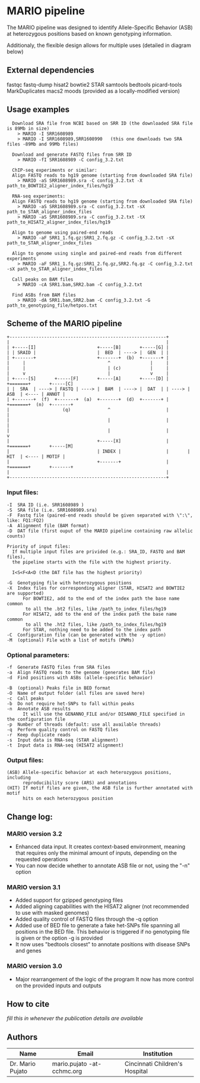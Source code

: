 # MARIO pipeline

The MARIO pipeline was designed to identify Allele-Specific Behavior (ASB) at
heterozygous positions based on known genotyping information.

Additionaly, the flexible design allows for multiple uses (detailed in diagram below)

## External dependencies

fastqc
fastq-dump
hisat2
bowtie2
STAR
samtools
bedtools
picard-tools MarkDuplicates
macs2
moods (provided as a locally-modified version)

## Usage examples
```
  Download SRA file from NCBI based on SRR ID (the downloaded SRA file is 89Mb in size)
    > MARIO -I SRR1608989
    > MARIO -I SRR1608989,SRR1608990   (this one downloads two SRA files -89Mb and 99Mb files)

  Download and generate FASTQ files from SRR ID
    > MARIO -fI SRR1608989 -C config_3.2.txt

  ChIP-seq experiments or similar:
  Align FASTQ reads to hg19 genome (starting from downloaded SRA file)
    > MARIO -aS SRR1608989.sra -C config_3.2.txt -X path_to_BOWTIE2_aligner_index_files/hg19

  RNA-seq experiments:
  Align FASTQ reads to hg19 genome (starting from downloaded SRA file)
    > MARIO -aS SRR1608989.sra -C config_3.2.txt -sX path_to_STAR_aligner_index_files
    > MARIO -aS SRR1608989.sra -C config_3.2.txt -tX path_to_HISAT2_aligner_index_files/hg19

  Align to genome using paired-end reads
    > MARIO -aF SRR1_1.fq.gz:SRR1_2.fq.gz -C config_3.2.txt -sX path_to_STAR_aligner_index_files

  Align to genome using single and paired-end reads from different experiments
    > MARIO -aF SRR1_1.fq.gz:SRR1_2.fq.gz,SRR2.fq.gz -C config_3.2.txt -sX path_to_STAR_aligner_index_files

  Call peaks on BAM files
    > MARIO -cA SRR1.bam,SRR2.bam -C config_3.2.txt

  Find ASBs from BAM files
    > MARIO -dA SRR1.bam,SRR2.bam -C config_3.2.txt -G path_to_genotyping_file/hetpos.txt
```

## Scheme of the MARIO pipeline

```
+-----------------------------------------------------------+
|                                                           |
| +-----[I]                       +-----[B]       +-----[G] |
| | SRAID |                       |  BED  | ----> |  GEN  | |
| +-------+                       +-------+  (b)  +-------+ |
|     |                               ^               |     | 
|     |                               | (c)           |     |
|     v                               |               v     |
| +-----[S]       +-----[F]       +-----[A]       +-----[D] |       +=======+       +-----[C]
| |  SRA  | ----> | FASTQ | ----> |  BAM  | ----> |  DAT  | | ----> |  ASB  | <---- | ANNOT |
| +-------+  (f)  +-------+  (a)  +-------+  (d)  +-------+ |       +=======+  (n)  +-------+
|                    (q)              ^                     |           |
|                                     |                     |           |
|                                     |                     |           v
|                                 +-----[X]                 |       +=======+       +-----[M]
|                                 | INDEX |                 |       |  HIT  | <---- | MOTIF |
|                                 +-------+                 |       +=======+       +-------+
|                                                           |
+-----------------------------------------------------------+
```
### Input files:

```
-I  SRA ID (i.e. SRR1608989 )
-S  SRA file (i.e. SRR1608989.sra)
-F  Fastq file (paired-end reads should be given separated with \":\", like: FQ1:FQ2)
-A  Alignment file (BAM format)
-D  DAT file (first ouput of the MARIO pipeline containing raw allelic counts)

Priority of input files:
  If multiple input files are privided (e.g.: SRA_ID, FASTQ and BAM files),
  the pipeline starts with the file with the highest priority.

  I<S<F<A<D (the DAT file has the highest priority)

-G  Genotyping file with heterozygous positions
-X  Index files for corresponding aligner (STAR, HISAT2 and BOWTIE2 are supported)
      For BOWTIE2, add to the end of the index path the base name common
       to all the .bt2 files, like /path_to_index_files/hg19
      For HISAT2, add to the end of the index path the base name common
       to all the .ht2 files, like /path_to_index_files/hg19
      For STAR, nothing need to be added to the index path
-C  Configuration file (can be generated with the -y option)
-M  (optional) File with a list of motifs (PWMs)
```

### Optional parameters:

```
-f  Generate FASTQ files from SRA files
-a  Align FASTQ reads to the genome (generates BAM file)
-d  Find positions with ASBs (allele-specific behavior)

-B  (optional) Peaks file in BED format
-O  Name of output folder (all files are saved here)
-c  Call peaks
-b  Do not require het-SNPs to fall within peaks
-n  Annotate ASB results
      It will use the GENANNO_FILE and/or DISANNO_FILE specified in the configuration file
-p  Number of threads (default: use all available threads)
-q  Perform quality control on FASTQ files
-r  Keep duplicate reads
-s  Input data is RNA-seq (STAR alignment)
-t  Input data is RNA-seq (HISAT2 alignment)
```

### Output files:

```
(ASB) Allele-specific behavior at each heterozygous positions, including
      reproducibility score (ARS) and annotations
(HIT) If motif files are given, the ASB file is further annotated with motif
      hits on each heterozygous position
```

## Change log:
### MARIO version 3.2
* Enhanced data input. It creates context-based environment, meaning that requires only the minimal amount
  of inputs, depending on the requested operations
* You can now decide whether to annotate ASB file or not, using the "-n" option

### MARIO version 3.1
* Added support for gzipped genotyping files
* Added aligning capabilities with the HISAT2 aligner (not recommended to use with masked genomes)
* Added quality control of FASTQ files through the -q option
* Added use of BED file to generate a fake het-SNPs file spanning all positions
  in the BED file. This behavior is triggered if no genotyping file is given
  or the option -g is provided
* It now uses "bedtools closest" to annotate positions with disease SNPs and genes

### MARIO version 3.0
* Major rearrangement of the logic of the program
  It now has more control on the provided inputs and outputs

## How to cite

_fill this in whenever the publication details are available_

## Authors

| Name              | Email                       | Institution                    |
|-------------------|-----------------------------|--------------------------------|
| Dr. Mario Pujato  | mario.pujato -at- cchmc.org | Cincinnati Children's Hospital |
